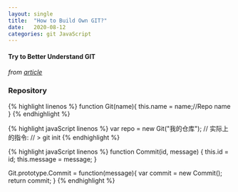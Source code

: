 ```yaml
---
layout: single
title:  "How to Build Own GIT?"
date:   2020-08-12
categories: git JavaScript
---
```


#### Try to Better Understand GIT

*from [article][article-url]*

### Repository

{% highlight linenos %}
function Git(name){
    this.name = name;//Repo name
}
{% endhighlight %}

{% highlight javaScript linenos %}
var repo = new Git("我的仓库");
// 实际上的指令:
// > git init
{% endhighlight %}


{% highlight javaScript linenos %}
function Commit(id, message) {
  this.id = id;
  this.message = message;
}

Git.prototype.Commit = function(message){
    var commit = new Commit();
    return commit;
}
{% endhighlight %}




[article-url]:https://kushagra.dev/blog/build-git-learn-git